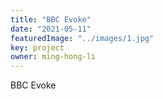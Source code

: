 ```yaml
---
title: "BBC Evoke"
date: "2021-05-11"
featuredImage: "../images/1.jpg"
key: project
owner: ming-hong-li
---
```

BBC Evoke